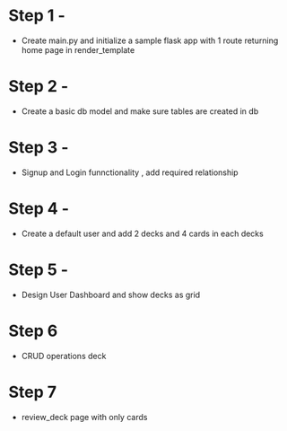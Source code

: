 #    Step 1 -
-   Create main.py and initialize a sample flask app with 1 route returning home page in render_template

#   Step 2 -
-   Create a basic db model and make sure tables are created in db 

#   Step 3 -
-   Signup and Login funnctionality  , add required relationship

#   Step 4 -
-   Create a default user and add 2 decks and 4 cards in each decks

#   Step 5 -
-   Design User Dashboard and show decks as grid 

#   Step 6
-   CRUD operations deck

#   Step 7
-   review_deck page with only cards


